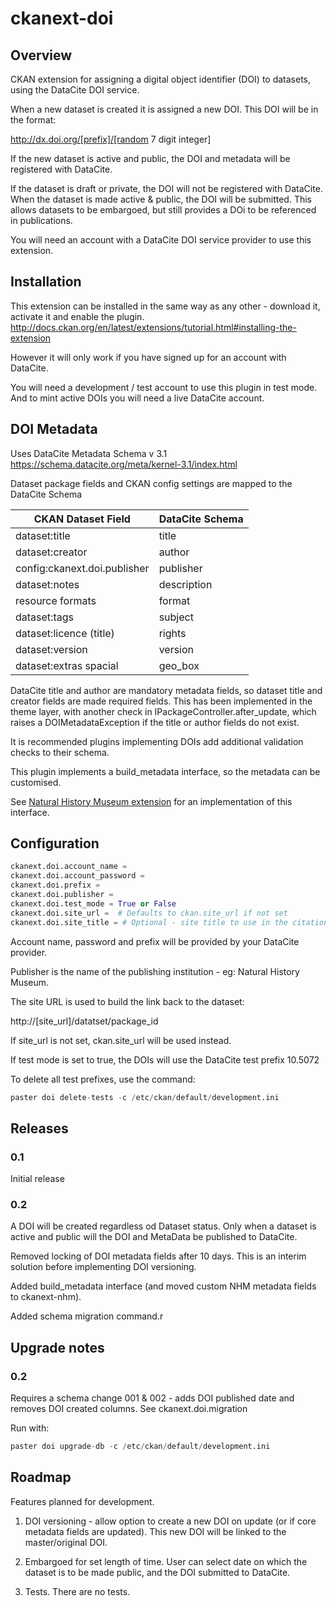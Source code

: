 ckanext-doi
===========

Overview
--------

CKAN extension for assigning a digital object identifier (DOI) to datasets, using the DataCite DOI service.

When a new dataset is created it is assigned a new DOI. This DOI will be in the format:
 
http://dx.doi.org/[prefix]/[random 7 digit integer]

If the new dataset is active and public, the DOI and metadata will be registered with DataCite.
 
If the dataset is draft or private, the DOI will not be registered with DataCite.  When the dataset is made active & public, the DOI will be submitted. 
This allows datasets to be embargoed, but still provides a DOi to be referenced in publications.     

You will need an account with a DataCite DOI service provider to use this extension.

Installation
------------

This extension can be installed in the same way as any other - download it, activate it and enable the plugin. http://docs.ckan.org/en/latest/extensions/tutorial.html#installing-the-extension

However it will only work if you have signed up for an account with DataCite.  

You will need a development / test account to use this plugin in test mode.  And to mint active DOIs you will need a live DataCite account.


DOI Metadata
------------

Uses DataCite Metadata Schema v 3.1 https://schema.datacite.org/meta/kernel-3.1/index.html

Dataset package fields and CKAN config settings are mapped to the DataCite Schema  

|CKAN Dataset Field                 |DataCite Schema
|--- | ---
|dataset:title                      |title
|dataset:creator                    |author
|config:ckanext.doi.publisher       |publisher
|dataset:notes                      |description
|resource formats                   |format
|dataset:tags                       |subject
|dataset:licence (title)            |rights
|dataset:version                    |version
|dataset:extras spacial             |geo_box


DataCite title and author are mandatory metadata fields, so dataset title and creator fields are made required fields. 
This has been implemented in the theme layer, with another check in IPackageController.after_update, which raises
a DOIMetadataException if the title or author fields do not exist. 

It is recommended plugins implementing DOIs add additional validation checks to their schema.


This plugin implements a build_metadata interface, so the metadata can be customised.
 
See [Natural History Museum extension](https://github.com/NaturalHistoryMuseum/ckanext-nhm) for an implementation of this interface. 


Configuration
-------------

```python
ckanext.doi.account_name =
ckanext.doi.account_password =
ckanext.doi.prefix = 
ckanext.doi.publisher = 
ckanext.doi.test_mode = True or False
ckanext.doi.site_url =  # Defaults to ckan.site_url if not set 
ckanext.doi.site_title = # Optional - site title to use in the citation - eg Natural History Museum Data Portal (data.nhm.ac.uk)
```

Account name, password and prefix will be provided by your DataCite provider.
 
Publisher is the name of the publishing institution - eg: Natural History Museum.

The site URL is used to build the link back to the dataset:

http://[site_url]/datatset/package_id

If site_url is not set, ckan.site_url will be used instead.


If test mode is set to true, the DOIs will use the DataCite test prefix 10.5072

To delete all test prefixes, use the command:

```python
paster doi delete-tests -c /etc/ckan/default/development.ini
```

Releases
--------

### 0.1

Initial release

### 0.2

A DOI will be created regardless od Dataset status. 
Only when a dataset is active and public will the DOI and MetaData be published to DataCite.

Removed locking of DOI metadata fields after 10 days.  This is an interim solution before implementing DOI versioning. 

Added build_metadata interface (and moved custom NHM metadata fields to ckanext-nhm).

Added schema migration command.r


Upgrade notes
-------------

### 0.2

Requires a schema change 001 & 002 - adds DOI published date and removes DOI created columns. See ckanext.doi.migration

Run with:

```python
paster doi upgrade-db -c /etc/ckan/default/development.ini
```

Roadmap
-------

Features planned for development.

1. DOI versioning - allow option to create a new DOI on update (or if core metadata fields are updated).  This new DOI will be linked to the master/original DOI.

2. Embargoed for set length of time. User can select date on which the dataset is to be made public, and the DOI submitted to DataCite. 
 
3. Tests. There are no tests.
